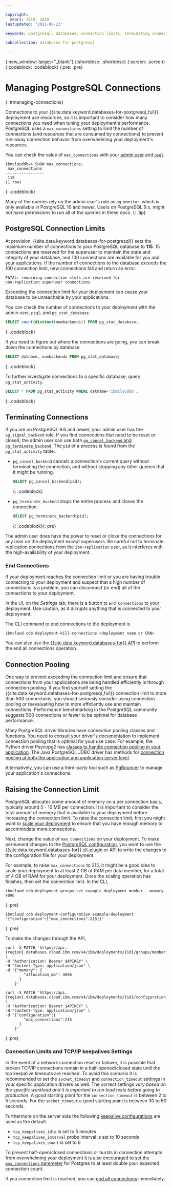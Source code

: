 ```yaml
---

Copyright:
  years: 2019, 2020
lastupdated: "2021-08-21"

keywords: postgresql, databases, connection limits, terminating connections, connection pooling

subcollection: databases-for-postgresql

---
```


{:new_window: target="_blank"}
{:shortdesc: .shortdesc}
{:screen: .screen}
{:codeblock: .codeblock}
{:pre: .pre}


# Managing PostgreSQL Connections
{: #managing-connections}

Connections to your {{site.data.keyword.databases-for-postgresql_full}} deployment use resources, so it is important to consider how many connections you need when tuning your deployment's performance. PostgreSQL uses a `max_connections` setting to limit the number of connections (and resources that are consumed by connections) to prevent run-away connection behavior from overwhelming your deployment's resources.

You can check the value of `max_connections` with your [admin user](/docs/databases-for-postgresql?topic=databases-for-postgresql-user-management#the-admin-user) and [`psql`](/docs/databases-for-postgresql?topic=databases-for-postgresql-connecting-psql).
```
ibmclouddb=> SHOW max_connections;
 max_connections
-----------------
 115
(1 row)
```
{: .codeblock}

Many of the queries rely on the admin user's role as `pg_monitor`, which is only available in PostgreSQL 10 and newer. Users on PostgreSQL 9.x, might not have permissions to run all of the queries in these docs.
{: .tip}

## PostgreSQL Connection Limits 

At provision, {{site.data.keyword.databases-for-postgresql}} sets the maximum number of connections to your PostgreSQL database to **115**. 15 connections are reserved for the superuser to maintain the state and integrity of your database, and 100 connections are available for you and your applications. If the number of connections to the database exceeds the 100 connection limit, new connections fail and return an error.
```
FATAL: remaining connection slots are reserved for
non-replication superuser connections
```
Exceeding the connection limit for your deployment can cause your database to be unreachable by your applications.

You can check the number of connections to your deployment with the admin user, `psql`, and `pg_stat_database`.
```sql
SELECT count(distinct(numbackends)) FROM pg_stat_database;
```
{: .codeblock}

If you need to figure out where the connections are going, you can break down the connections by database.
```sql
SELECT datname, numbackends FROM pg_stat_database;
```
{: .codeblock}

To further investigate connections to a specific database, query `pg_stat_activity`.
```sql
SELECT * FROM pg_stat_activity WHERE datname='ibmclouddb';
```
{: .codeblock}

## Terminating Connections

If you are on PostgreSQL 9.6 and newer, your admin user has the `pg_signal_backend` role. If you find connections that need to be reset or closed, the admin user can use both [`pg_cancel_backend` and `pg_terminate_backend`](https://www.postgresql.org/docs/current/functions-admin.html#FUNCTIONS-ADMIN-SIGNAL-TABLE). The `pid` of a process is found from the `pg_stat_activity` table.

- `pg_cancel_backend` cancels a connection's current query without terminating the connection, and without stopping any other queries that it might be running.
   ```sql
   SELECT pg_cancel_backend(pid);
   ```
   {: .codeblock}

- `pg_terminate_backend` stops the entire process and closes the connection. 
   ```sql
   SELECT pg_terminate_backend(pid);
   ```
   {: .codeblock}{: pre}

The admin user does have the power to reset or close the connections for any user on the deployment except superusers. Be careful not to terminate replication connections from the `ibm-replication` user, as it interferes with the high-availability of your deployment.

### End Connections

If your deployment reaches the connection limit or you are having trouble connecting to your deployment and suspect that a high number of connections is a problem, you can disconnect (or end) all of the connections to your deployment. 

In the UI, on the _Settings_ tab, there is a button to `End Connections` to your deployment. Use caution, as it disrupts anything that is connected to your deployment.

The CLI command to end connections to the deployment is 
```
ibmcloud cdb deployment-kill-connections <deployment name or CRN>
```

You can also use the [{{site.data.keyword.databases-for}} API](https://cloud.ibm.com/apidocs/cloud-databases-api#kill-connections-to-a-postgresql-deployment) to perform the end all connections operation.

## Connection Pooling

One way to prevent exceeding the connection limit and ensure that connections from your applications are being handled efficiently is through connection pooling. If you find yourself setting the {{site.data.keyword.databases-for-postgresql_full}} connection limit to more than 500 connections, you should seriously consider using connection pooling or reevaluating how to more efficiently use and maintain connections. Performance benchmarking in the PostgreSQL community suggests 500 connections or fewer to be optimal for database performance. 

Many PostgreSQL driver libraries have connection pooling classes and functions. You need to consult your driver's documentation to implement connection pooling that is optimal for your use case. For example, the Python driver Psycopg2 has [classes to handle connection pooling in your application](http://initd.org/psycopg/docs/pool.html). The Java PostgreSQL JDBC driver has methods for [connection pooling at both the application and application server level](https://jdbc.postgresql.org/documentation/head/datasource.html).

Alternatively, you can use a third-party tool such as [PgBouncer](https://pgbouncer.github.io/) to manage your application's connections.

## Raising the Connection Limit

PostgreSQL allocates some amount of memory on a per connection basis, typically around 5 - 10 MB per connection. It is important to consider the total amount of memory that is available to your deployment before increasing the connection limit. To raise the connection limit, first you might want to [scale your deployment](/docs/databases-for-postgresql?topic=databases-for-postgresql-resources-scaling) to ensure that you have enough memory to accommodate more connections.

Next, change the value of `max_connections` on your deployment. To make permanent changes to the [PostgreSQL configuration](/docs/databases-for-postgresql?topic=databases-for-postgresql-changing-configuration#changing-configuration), you want to use the {{site.data.keyword.databases-for}} [cli-plugin](/docs/databases-cli-plugin?topic=databases-cli-plugin-cdb-reference#deployment-configuration) or [API](https://{DomainName}/apidocs/cloud-databases-api#change-your-database-configuration) to write the changes to the configuration file for your deployment. 

For example, to raise `max_connections` to 215, it might be a good idea to scale your deployment to at least 2 GB of RAM per data member, for a total of 4 GB of RAM for your deployment. Once the scaling operation has finishes, then set the connection limit. In the CLI,

```
ibmcloud cdb deployment-groups-set example-deployment member --memory 4096
```
{: pre}

```
ibmcloud cdb deployment-configuration example-deployment '{"configuration":{"max_connections":215}}'
```
{: pre}

To make the changes through the API,

```
curl -X PATCH `https://api.{region}.databases.cloud.ibm.com/v4/ibm/deployments/{id}/groups/member' \
-H "Authorization: Bearer $APIKEY" \
-H "Content-Type: application/json" \
-d '{"memory": {
        "allocation_mb": 4096
      }
    }'

curl -X PATCH 'https://api.{region}.databases.cloud.ibm.com/v4/ibm/deployments/{id}/configuration' \
-H "Authorization: Bearer $APIKEY" \
-H "Content-Type: application/json" \
-d '{"configuration":{
        "max_connections":215
      }
    }'
```
{: pre}

### Connection Limits and TCP/IP keepalives Settings

In the event of a network connection reset or failover, it is possible that broken TCP/IP connections remain in a half-opened/closed state until the tcp keepalive timeouts are reached. To avoid this scenario it is recommended to set the `socket_timeout` and `connection_timeout` settings in your specific application drivers as well. The correct settings _vary based on the specific workload and it is important to run load tests before going to production_. A good starting point for the `connection_timeout` is between 2 to 5 seconds. For the `socket_timeout` a good starting point is between 30 to 60 seconds.

Furthermore on the server side the following [keepalive configurations](https://www.postgresql.org/docs/12/runtime-config-connection.html) are used as the default.

- `tcp_keepalives_idle` is set to 5 minutes
- `tcp_keepalives_interval` probe interval is set to 10 seconds
- `tcp_keepalives_count` is set to 6

To prevent half-open/closed connections or bursts in connection attempts from overwhelming your deployment it is also encouraged to [set the `max_connections` paremeter](/docs/databases-for-postgresql?topic=databases-for-postgresql-changing-configuration) for Postgres to at least double your expected connection count.

If you connection limit is reached, you can [end all connections](/docs/databases-for-postgresql?topic=databases-for-postgresql-managing-connections#end-connections) immediately.
